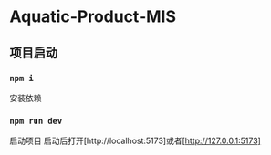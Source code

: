 # Aquatic-Product-MIS

## 项目启动

### `npm i`

安装依赖

### `npm run dev`

启动项目
启动后打开[http://localhost:5173]或者[http://127.0.0.1:5173]
